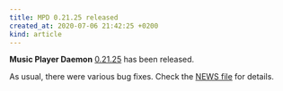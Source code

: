 ```yaml
---
title: MPD 0.21.25 released
created_at: 2020-07-06 21:42:25 +0200
kind: article
---
```


**Music Player Daemon** [0.21.25](http://www.musicpd.org/download/mpd/0.21/mpd-0.21.25.tar.xz) has been released.

As usual, there were various bug fixes.  Check the [NEWS
file](https://raw.githubusercontent.com/MusicPlayerDaemon/MPD/v0.21.25/NEWS)
for details.
